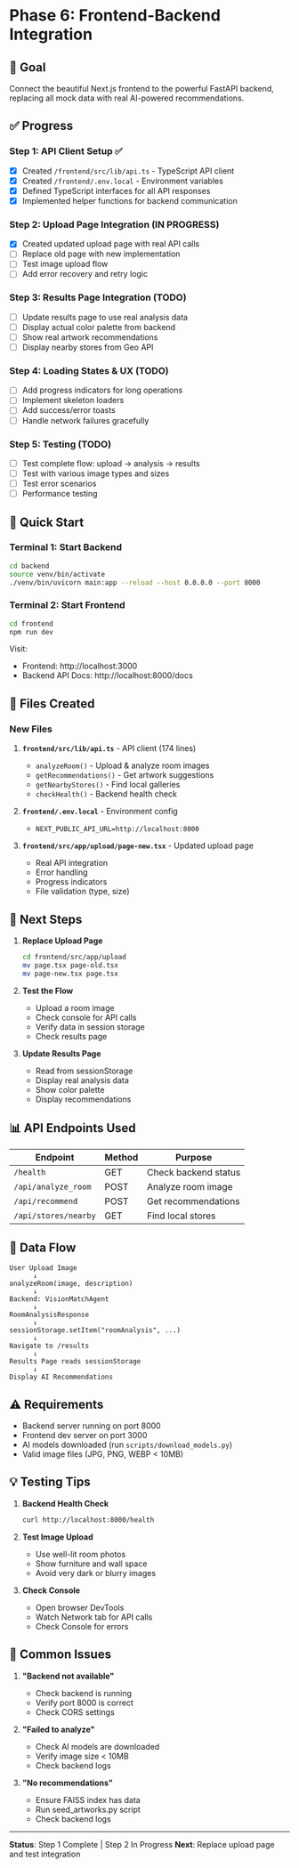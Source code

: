 # Phase 6: Frontend-Backend Integration

## 🎯 Goal
Connect the beautiful Next.js frontend to the powerful FastAPI backend, replacing all mock data with real AI-powered recommendations.

## ✅ Progress

### Step 1: API Client Setup ✅
- [x] Created `/frontend/src/lib/api.ts` - TypeScript API client
- [x] Created `/frontend/.env.local` - Environment variables
- [x] Defined TypeScript interfaces for all API responses
- [x] Implemented helper functions for backend communication

### Step 2: Upload Page Integration (IN PROGRESS)
- [x] Created updated upload page with real API calls
- [ ] Replace old page with new implementation
- [ ] Test image upload flow
- [ ] Add error recovery and retry logic

### Step 3: Results Page Integration (TODO)
- [ ] Update results page to use real analysis data
- [ ] Display actual color palette from backend
- [ ] Show real artwork recommendations
- [ ] Display nearby stores from Geo API

### Step 4: Loading States & UX (TODO)
- [ ] Add progress indicators for long operations
- [ ] Implement skeleton loaders
- [ ] Add success/error toasts
- [ ] Handle network failures gracefully

### Step 5: Testing (TODO)
- [ ] Test complete flow: upload → analysis → results
- [ ] Test with various image types and sizes
- [ ] Test error scenarios
- [ ] Performance testing

## 🚀 Quick Start

### Terminal 1: Start Backend
```bash
cd backend
source venv/bin/activate
./venv/bin/uvicorn main:app --reload --host 0.0.0.0 --port 8000
```

### Terminal 2: Start Frontend
```bash
cd frontend
npm run dev
```

Visit:
- Frontend: http://localhost:3000
- Backend API Docs: http://localhost:8000/docs

## 📝 Files Created

### New Files
1. **`frontend/src/lib/api.ts`** - API client (174 lines)
   - `analyzeRoom()` - Upload & analyze room images
   - `getRecommendations()` - Get artwork suggestions
   - `getNearbyStores()` - Find local galleries
   - `checkHealth()` - Backend health check

2. **`frontend/.env.local`** - Environment config
   - `NEXT_PUBLIC_API_URL=http://localhost:8000`

3. **`frontend/src/app/upload/page-new.tsx`** - Updated upload page
   - Real API integration
   - Error handling
   - Progress indicators
   - File validation (type, size)

## 🔄 Next Steps

1. **Replace Upload Page**
   ```bash
   cd frontend/src/app/upload
   mv page.tsx page-old.tsx
   mv page-new.tsx page.tsx
   ```

2. **Test the Flow**
   - Upload a room image
   - Check console for API calls
   - Verify data in session storage
   - Check results page

3. **Update Results Page**
   - Read from sessionStorage
   - Display real analysis data
   - Show color palette
   - Display recommendations

## 📊 API Endpoints Used

| Endpoint | Method | Purpose |
|----------|--------|---------|
| `/health` | GET | Check backend status |
| `/api/analyze_room` | POST | Analyze room image |
| `/api/recommend` | POST | Get recommendations |
| `/api/stores/nearby` | GET | Find local stores |

## 🎨 Data Flow

```
User Upload Image
      ↓
analyzeRoom(image, description)
      ↓
Backend: VisionMatchAgent
      ↓
RoomAnalysisResponse
      ↓
sessionStorage.setItem("roomAnalysis", ...)
      ↓
Navigate to /results
      ↓
Results Page reads sessionStorage
      ↓
Display AI Recommendations
```

## ⚠️ Requirements

- Backend server running on port 8000
- Frontend dev server on port 3000
- AI models downloaded (run `scripts/download_models.py`)
- Valid image files (JPG, PNG, WEBP < 10MB)

## 💡 Testing Tips

1. **Backend Health Check**
   ```bash
   curl http://localhost:8000/health
   ```

2. **Test Image Upload**
   - Use well-lit room photos
   - Show furniture and wall space
   - Avoid very dark or blurry images

3. **Check Console**
   - Open browser DevTools
   - Watch Network tab for API calls
   - Check Console for errors

## 🐛 Common Issues

1. **"Backend not available"**
   - Check backend is running
   - Verify port 8000 is correct
   - Check CORS settings

2. **"Failed to analyze"**
   - Check AI models are downloaded
   - Verify image size < 10MB
   - Check backend logs

3. **"No recommendations"**
   - Ensure FAISS index has data
   - Run seed_artworks.py script
   - Check backend logs

---

**Status**: Step 1 Complete | Step 2 In Progress
**Next**: Replace upload page and test integration

